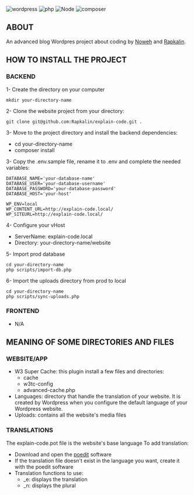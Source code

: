 ![wordpress](https://img.shields.io/badge/wordpress-v6.2-0678BE.svg?style=flat-square)
![php](https://img.shields.io/badge/PHP-v8.1-828cb7.svg?style=flat-square)
![Node](https://img.shields.io/badge/node-v18-644D31.svg?style=flat-square)
![composer](https://img.shields.io/badge/composer-v2-126E75.svg?style=flat-square)

## ABOUT
An advanced blog Wordpres project about coding by [Noweh](https://github.com/noweh/) and [Rapkalin](https://github.com/Rapkalin/).

## HOW TO INSTALL THE PROJECT

### BACKEND

1- Create the directory on your computer
```
mkdir your-directory-name
```

2- Clone the website project from your directory:
```git
git clone git@github.com:Rapkalin/explain-code.git .
```

3- Move to the project directory and install the backend dependencies:
- cd your-directory-name
- composer install

3- Copy the .env.sample file, rename it to .env and complete the needed variables:
```
DATABASE_NAME='your-database-name'
DATABASE_USER='your-database-username'
DATABASE_PASSWORD='your-database-password'
DATABASE_HOST='your-host'

WP_ENV=local
WP_CONTENT_URL=http://explain-code.local/
WP_SITEURL=http://explain-code.local/
```

4- Configure your vHost
- ServerName: explain-code.local 
- Directory: your-directory-name/website

5- Import prod database
```
cd your-directory-name
php scripts/import-db.php
```

6- Import the uploads directory from prod to local
```
cd your-directory-name
php scripts/sync-uploads.php
```

### FRONTEND
- N/A

## MEANING OF SOME DIRECTORIES AND FILES

### WEBSITE/APP
- W3 Super Cache: this plugin install a few files and directories:
    - cache
    - w3tc-config
    - advanced-cache.php
- Languages: directory that handle the translation of your website. It is created by Wordpress when you configure the default language of your Wordpress website.
- Uploads: contains all the website's media files

### TRANSLATIONS
The explain-code.pot file is the website's base language 
To add translation:
- Download and open the [poedit](https://poedit.net/) software
- If the translation file doesn't exist in the language you want, create it with the poedit software
- Translation functions to use:
  - _e: displays the translation
  - _n: displays the plural